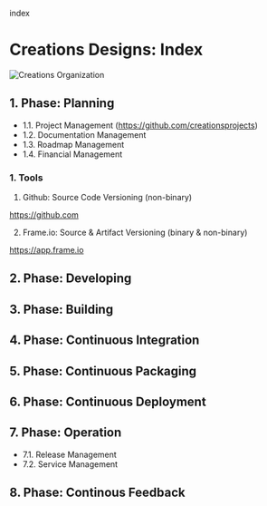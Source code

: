 index
# Creations Designs: Index

![Creations Organization](https://raw.githubusercontent.com/creationsdesigns/index/master/Creations_Organization.PNG)

## 1. Phase: Planning 

- 1.1. Project Management (https://github.com/creationsprojects)
- 1.2. Documentation Management
- 1.3. Roadmap Management
- 1.4. Financial Management

### 1. Tools

1. Github: Source Code Versioning (non-binary)

https://github.com

2. Frame.io: Source & Artifact Versioning (binary & non-binary)

https://app.frame.io

## 2. Phase: Developing

## 3. Phase: Building

## 4. Phase: Continuous Integration

## 5. Phase: Continuous Packaging

## 6. Phase: Continuous Deployment

## 7. Phase: Operation

- 7.1. Release Management
- 7.2. Service Management

## 8. Phase: Continous Feedback



